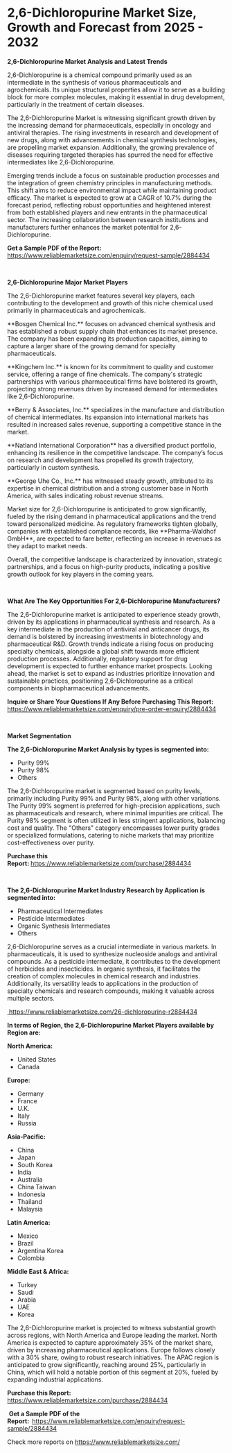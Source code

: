 <p><h1>2,6-Dichloropurine Market Size, Growth and Forecast from 2025 - 2032</h1></p><p><strong>2,6-Dichloropurine Market Analysis and Latest Trends</strong></p>
<p><p>2,6-Dichloropurine is a chemical compound primarily used as an intermediate in the synthesis of various pharmaceuticals and agrochemicals. Its unique structural properties allow it to serve as a building block for more complex molecules, making it essential in drug development, particularly in the treatment of certain diseases.</p><p>The 2,6-Dichloropurine Market is witnessing significant growth driven by the increasing demand for pharmaceuticals, especially in oncology and antiviral therapies. The rising investments in research and development of new drugs, along with advancements in chemical synthesis technologies, are propelling market expansion. Additionally, the growing prevalence of diseases requiring targeted therapies has spurred the need for effective intermediates like 2,6-Dichloropurine.</p><p>Emerging trends include a focus on sustainable production processes and the integration of green chemistry principles in manufacturing methods. This shift aims to reduce environmental impact while maintaining product efficacy. The market is expected to grow at a CAGR of 10.7% during the forecast period, reflecting robust opportunities and heightened interest from both established players and new entrants in the pharmaceutical sector. The increasing collaboration between research institutions and manufacturers further enhances the market potential for 2,6-Dichloropurine.</p></p>
<p><strong>Get a Sample PDF of the Report:&nbsp;</strong> <a href="https://www.reliablemarketsize.com/enquiry/request-sample/2884434?utm_campaign=3069&utm_medium=2&utm_source=Github&utm_content=ia&utm_term=13032025&utm_id=26-dichloropurine">https://www.reliablemarketsize.com/enquiry/request-sample/2884434</a></p>
<p>&nbsp;</p>
<p><strong>2,6-Dichloropurine Major Market Players</strong></p>
<p><p>The 2,6-Dichloropurine market features several key players, each contributing to the development and growth of this niche chemical used primarily in pharmaceuticals and agrochemicals.</p><p>**Bosgen Chemical Inc.** focuses on advanced chemical synthesis and has established a robust supply chain that enhances its market presence. The company has been expanding its production capacities, aiming to capture a larger share of the growing demand for specialty pharmaceuticals. </p><p>**Kingchem Inc.** is known for its commitment to quality and customer service, offering a range of fine chemicals. The company's strategic partnerships with various pharmaceutical firms have bolstered its growth, projecting strong revenues driven by increased demand for intermediates like 2,6-Dichloropurine.</p><p>**Berry & Associates, Inc.** specializes in the manufacture and distribution of chemical intermediates. Its expansion into international markets has resulted in increased sales revenue, supporting a competitive stance in the market.</p><p>**Natland International Corporation** has a diversified product portfolio, enhancing its resilience in the competitive landscape. The company’s focus on research and development has propelled its growth trajectory, particularly in custom synthesis.</p><p>**George Uhe Co., Inc.** has witnessed steady growth, attributed to its expertise in chemical distribution and a strong customer base in North America, with sales indicating robust revenue streams.</p><p>Market size for 2,6-Dichloropurine is anticipated to grow significantly, fueled by the rising demand in pharmaceutical applications and the trend toward personalized medicine. As regulatory frameworks tighten globally, companies with established compliance records, like **Pharma-Waldhof GmbH**, are expected to fare better, reflecting an increase in revenues as they adapt to market needs. </p><p>Overall, the competitive landscape is characterized by innovation, strategic partnerships, and a focus on high-purity products, indicating a positive growth outlook for key players in the coming years.</p></p>
<p>&nbsp;</p>
<p><strong>What Are The Key Opportunities For 2,6-Dichloropurine Manufacturers?</strong></p>
<p><p>The 2,6-Dichloropurine market is anticipated to experience steady growth, driven by its applications in pharmaceutical synthesis and research. As a key intermediate in the production of antiviral and anticancer drugs, its demand is bolstered by increasing investments in biotechnology and pharmaceutical R&D. Growth trends indicate a rising focus on producing specialty chemicals, alongside a global shift towards more efficient production processes. Additionally, regulatory support for drug development is expected to further enhance market prospects. Looking ahead, the market is set to expand as industries prioritize innovation and sustainable practices, positioning 2,6-Dichloropurine as a critical components in biopharmaceutical advancements.</p></p>
<p><strong>Inquire or Share Your Questions If Any Before Purchasing This Report:</strong> <a href="https://www.reliablemarketsize.com/enquiry/pre-order-enquiry/2884434?utm_campaign=3069&utm_medium=2&utm_source=Github&utm_content=ia&utm_term=13032025&utm_id=26-dichloropurine">https://www.reliablemarketsize.com/enquiry/pre-order-enquiry/2884434</a></p>
<p>&nbsp;</p>
<p><strong>Market Segmentation</strong></p>
<p><strong>The 2,6-Dichloropurine Market Analysis by types is segmented into:</strong></p>
<p><ul><li>Purity 99%</li><li>Purity 98%</li><li>Others</li></ul></p>
<p><p>The 2,6-Dichloropurine market is segmented based on purity levels, primarily including Purity 99% and Purity 98%, along with other variations. The Purity 99% segment is preferred for high-precision applications, such as pharmaceuticals and research, where minimal impurities are critical. The Purity 98% segment is often utilized in less stringent applications, balancing cost and quality. The "Others" category encompasses lower purity grades or specialized formulations, catering to niche markets that may prioritize cost-effectiveness over purity.</p></p>
<p><strong>Purchase this Report:&nbsp;</strong><a href="https://www.reliablemarketsize.com/purchase/2884434?utm_campaign=3069&utm_medium=2&utm_source=Github&utm_content=ia&utm_term=13032025&utm_id=26-dichloropurine">https://www.reliablemarketsize.com/purchase/2884434</a></p>
<p>&nbsp;</p>
<p><strong>The 2,6-Dichloropurine Market Industry Research by Application is segmented into:</strong></p>
<p><ul><li>Pharmaceutical Intermediates</li><li>Pesticide Intermediates</li><li>Organic Synthesis Intermediates</li><li>Others</li></ul></p>
<p><p>2,6-Dichloropurine serves as a crucial intermediate in various markets. In pharmaceuticals, it is used to synthesize nucleoside analogs and antiviral compounds. As a pesticide intermediate, it contributes to the development of herbicides and insecticides. In organic synthesis, it facilitates the creation of complex molecules in chemical research and industries. Additionally, its versatility leads to applications in the production of specialty chemicals and research compounds, making it valuable across multiple sectors.</p></p>
<p><a href="https://www.reliablemarketsize.com/26-dichloropurine-r2884434?utm_campaign=3069&utm_medium=2&utm_source=Github&utm_content=ia&utm_term=13032025&utm_id=26-dichloropurine">&nbsp;https://www.reliablemarketsize.com/26-dichloropurine-r2884434</a></p>
<p><strong>In terms of Region, the 2,6-Dichloropurine Market Players available by Region are:</strong></p>
<p>
    <p> <strong> North America: </strong>
        <ul>
            <li>United States</li>
            <li>Canada</li>
        </ul>
        </p> 
    <p> <strong> Europe: </strong>
        <ul>
            <li>Germany</li>
            <li>France</li>
            <li>U.K.</li>
            <li>Italy</li>
            <li>Russia</li>
        </ul>
        </p> 
    <p> <strong> Asia-Pacific: </strong>
        <ul>
            <li>China</li>
            <li>Japan</li>
            <li>South Korea</li>
            <li>India</li>
            <li>Australia</li>
            <li>China Taiwan</li>
            <li>Indonesia</li>
            <li>Thailand</li>
            <li>Malaysia</li>
        </ul>
        </p> 
    <p> <strong> Latin America: </strong>
        <ul>
            <li>Mexico</li>
            <li>Brazil</li>
            <li>Argentina Korea</li>
            <li>Colombia</li>
        </ul>
        </p> 
    <p> <strong> Middle East & Africa: </strong>
        <ul>
            <li>Turkey</li>
            <li>Saudi</li>
            <li>Arabia</li>
            <li>UAE</li>
            <li>Korea</li>
        </ul>
    </p>
    </p>
<p><p>The 2,6-Dichloropurine market is projected to witness substantial growth across regions, with North America and Europe leading the market. North America is expected to capture approximately 35% of the market share, driven by increasing pharmaceutical applications. Europe follows closely with a 30% share, owing to robust research initiatives. The APAC region is anticipated to grow significantly, reaching around 25%, particularly in China, which will hold a notable portion of this segment at 20%, fueled by expanding industrial applications.</p></p>
<p><strong>Purchase this Report: </strong><a href="https://www.reliablemarketsize.com/purchase/2884434?utm_campaign=3069&utm_medium=2&utm_source=Github&utm_content=ia&utm_term=13032025&utm_id=26-dichloropurine">https://www.reliablemarketsize.com/purchase/2884434</a></p>
<p>&nbsp;<strong>Get a Sample PDF of the Report:&nbsp;&nbsp;</strong><a href="https://www.reliablemarketsize.com/enquiry/request-sample/2884434?utm_campaign=3069&utm_medium=2&utm_source=Github&utm_content=ia&utm_term=13032025&utm_id=26-dichloropurine">https://www.reliablemarketsize.com/enquiry/request-sample/2884434</a></p>
<p><strong></strong></p>
<p>Check more reports on <a href="https://www.reliablemarketsize.com/?utm_campaign=3069&utm_medium=2&utm_source=Github&utm_content=ia&utm_term=13032025&utm_id=26-dichloropurine">https://www.reliablemarketsize.com/</a></p>